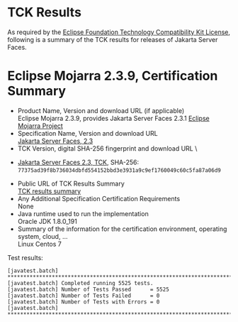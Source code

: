 TCK Results
===========

As required by the
[Eclipse Foundation Technology Compatibility Kit License](https://www.eclipse.org/legal/tck.php),
following is a summary of the TCK results for releases of Jakarta Server Faces.

# Eclipse Mojarra 2.3.9, Certification Summary

- Product Name, Version and download URL (if applicable) \
  Eclipse Mojarra 2.3.9, provides Jakarta Server Faces 2.3.1
  [Eclipse Mojarra Project](https://github.com/eclipse-ee4j/mojarra)
- Specification Name, Version and download URL \
  [Jakarta Server Faces, 2.3](https://jakarta.ee/specifications/faces/2.3)
- TCK Version, digital SHA-256 fingerprint and download URL \
*  [Jakarta Server Faces 2.3, TCK](http://download.eclipse.org/ee4j/jakartaee-tck/jakartaee8-eftl/promoted/eclipse-faces-tck-2.3.0.zip), SHA-256: `77375ad39f8b736034dbfd554152bbd3e3931a9c9ef1760049c60c5fa87a06d9`
- Public URL of TCK Results Summary \
  [TCK results summary](TCK-Results.html)
- Any Additional Specification Certification Requirements \
  None
- Java runtime used to run the implementation \
  Oracle JDK 1.8.0_191
- Summary of the information for the certification environment, operating system, cloud, ... \
  Linux Centos 7

Test results:

```
[javatest.batch] ********************************************************************************
[javatest.batch] Completed running 5525 tests.
[javatest.batch] Number of Tests Passed      = 5525
[javatest.batch] Number of Tests Failed      = 0
[javatest.batch] Number of Tests with Errors = 0
[javatest.batch] ********************************************************************************
```
